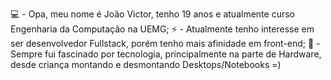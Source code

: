 💻 - Opa, meu nome é João Victor, tenho 19 anos e atualmente curso Engenharia da Computação na UEMG;
⚡ - Atualmente tenho interesse em ser desenvolvedor Fullstack, porém tenho mais afinidade em front-end;
🌱 - Sempre fui fascinado por tecnologia, principalmente na parte de Hardware, desde criança montando e desmontando Desktops/Notebooks =)



<!---
0nze1/0nze1 is a ✨ special ✨ repository because its `README.md` (this file) appears on your GitHub profile.
You can click the Preview link to take a look at your changes.
--->
